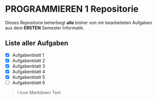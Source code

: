 # PROGRAMMIEREN 1 Repositorie

Dieses Repositorie beherbegt **alle** bisher von mir bearbeiteten Aufgaben aus dem
**ERSTEN** Semester Informatik.

## Liste aller Aufgaben ##

- [x] Aufgabenblatt 1
- [x] Aufgabenblatt 2
- [x] Aufgabenblatt 3
- [x] Aufgabenblatt 4
- [x] Aufgabenblatt 5
- [ ] Aufgabenblatt 6

> I love Markdown Text
